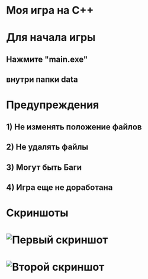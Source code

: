 # Моя игра на C++
#
# Для начала игры
## Нажмите "main.exe"
## внутри папки data

# Предупреждения 
## 1) Не изменять положение файлов
## 2) Не удалять файлы
## 3) Могут быть Баги 
## 4) Игра еще не доработана

# Скриншоты
# ![Первый скриншот](data/images/screens/scr.png)
#
# ![Второй скриншот](data/images/screens/scr1.png)















            






















